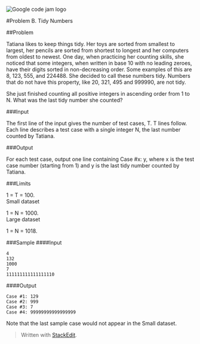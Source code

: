 
![Google code jam logo](https://cswithandroid.withgoogle.com/cj.jpg)

#Problem B. Tidy Numbers

##Problem
  
Tatiana likes to keep things tidy. Her toys are sorted from smallest to largest, her pencils are sorted from shortest to longest and her computers from oldest to newest. One day, when practicing her counting skills, she noticed that some integers, when written in base 10 with no leading zeroes, have their digits sorted in non-decreasing order. Some examples of this are 8, 123, 555, and 224488. She decided to call these numbers tidy. Numbers that do not have this property, like 20, 321, 495 and 999990, are not tidy.  
  
She just finished counting all positive integers in ascending order from 1 to N. What was the last tidy number she counted?  
  
###Input

The first line of the input gives the number of test cases, T. T lines follow. Each line describes a test case with a single integer N, the last number counted by Tatiana.  
  
###Output

For each test case, output one line containing Case #x: y, where x is the test case number (starting from 1) and y is the last tidy number counted by Tatiana.  
  
###Limits

1 = T = 100.   
Small dataset  
  
1 = N = 1000.  
Large dataset  
  
1 = N = 1018.  
  
###Sample
####Input  

    4  
    132  
    1000  
    7  
    111111111111111110  

 
####Output 

    Case #1: 129  
    Case #2: 999  
    Case #3: 7  
    Case #4: 99999999999999999  

Note that the last sample case would not appear in the Small dataset.




> Written with [StackEdit](https://stackedit.io/).
